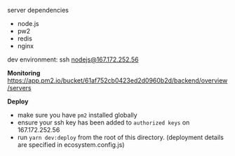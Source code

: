 server dependencies
- node.js
- pw2
- redis
- nginx




dev environment:
ssh nodejs@167.172.252.56

**Monitoring**
https://app.pm2.io/bucket/61af752cb0423ed2d0960b2d/backend/overview/servers

**Deploy**
- make sure you have `pm2` installed globally
- ensure your ssh key has been added to `authorized keys` on 167.172.252.56
- run `yarn dev:deploy` from the root of this directory. (deployment details are specified in ecosystem.config.js)


